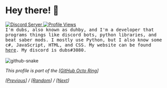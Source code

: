 # Hey there! 👋
<a href='https://discord.gg/rankedbedwars'>
    <img src='https://img.shields.io/discord/1014230302622744677.svg?color=%237289da&label=discord&logo=discord&style=flat-square' alt='Discord Server'>
</a>
<a href='#'>
  <img src='https://hits.seeyoufarm.com/api/count/incr/badge.svg?url=https%3A%2F%2Fgithub.com%2Fduhby%2Fduhby&count_bg=%2344cc11&icon=&icon_color=%23555555&title=Profile%20Views&edge_flat=true' alt='Profile Views'>
</a>
<br>
<samp>
  I'm dubs, also known as duhby, and I'm a developer that programs things like discord bots, python libraries, and beat saber mods. I mostly use Python, but I also know some c#, JavaScript, HTML, and CSS. My website can be found <a href='https://dubs.rip'>here</a>. My discord is dubs#3080.
</samp>
<br><br>
<picture>
  <source media="(prefers-color-scheme: dark)" srcset="https://github.com/duhby/duhby/blob/output/github-contribution-grid-snake-dark.svg" />
  <source media="(prefers-color-scheme: light)" srcset="https://github.com/duhby/duhby/blob/output/github-contribution-grid-snake-light.svg" />
  <img alt="github-snake" src="github-snake.svg" />
</picture>
<!-- <img src='https://github-readme-stats.vercel.app/api/top-langs?username=duhby&count_private=true&hide=procfile,css&theme=dark&border_color=000000&cache_seconds=1800&layout=compact&langs_count=10&custom_title=Most%20Used%20Coding%20Languages'> -->
<!-- <img src='https://github-readme-stats.vercel.app/api?username=duhby&count_private=true&theme=tokyonight&show_icons=true'> -->
<p><i>This profile is part of the [<a href="https://octo-ring.com/">GitHub Octo Ring</a>]</i></p>  
<p><i>[<a href=https://octo-ring.com/p/duhby/prev>Previous</a>] / [<a href=https://octo-ring.com/p/duhby/random>Random</a>] / [<a href=https://octo-ring.com/p/duhby/next>Next</a>]
